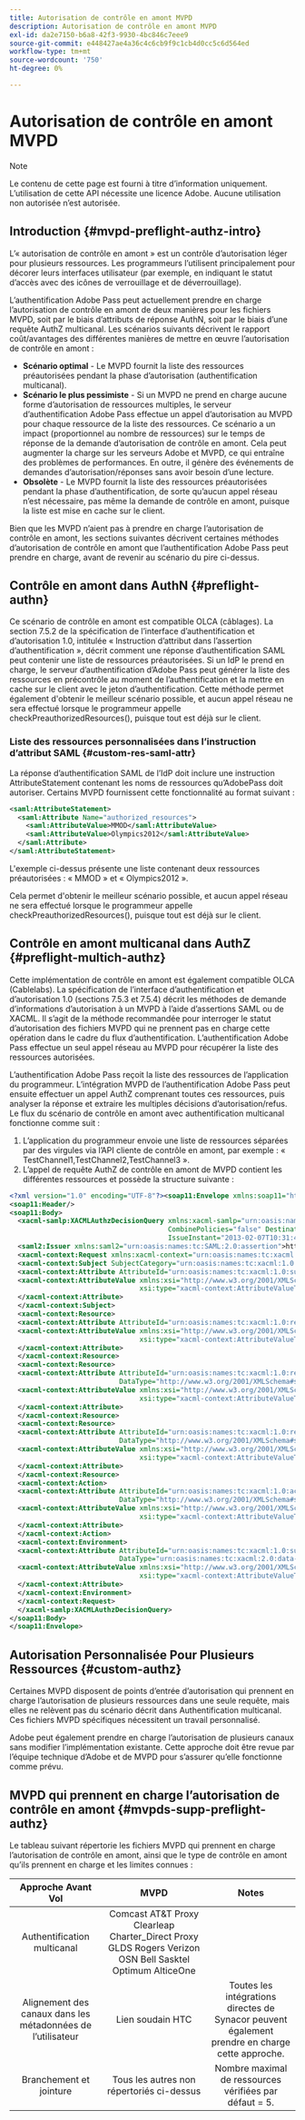 ```yaml
---
title: Autorisation de contrôle en amont MVPD
description: Autorisation de contrôle en amont MVPD
exl-id: da2e7150-b6a8-42f3-9930-4bc846c7eee9
source-git-commit: e448427ae4a36c4c6cb9f9c1cb4d0cc5c6d564ed
workflow-type: tm+mt
source-wordcount: '750'
ht-degree: 0%

---
```


# Autorisation de contrôle en amont MVPD

>[!NOTE]
>
>Le contenu de cette page est fourni à titre d’information uniquement. L’utilisation de cette API nécessite une licence Adobe. Aucune utilisation non autorisée n’est autorisée.

## Introduction {#mvpd-preflight-authz-intro}

L’« autorisation de contrôle en amont » est un contrôle d’autorisation léger pour plusieurs ressources. Les programmeurs l’utilisent principalement pour décorer leurs interfaces utilisateur (par exemple, en indiquant le statut d’accès avec des icônes de verrouillage et de déverrouillage).

L’authentification Adobe Pass peut actuellement prendre en charge l’autorisation de contrôle en amont de deux manières pour les fichiers MVPD, soit par le biais d’attributs de réponse AuthN, soit par le biais d’une requête AuthZ multicanal.  Les scénarios suivants décrivent le rapport coût/avantages des différentes manières de mettre en œuvre l’autorisation de contrôle en amont :

* **Scénario optimal** - Le MVPD fournit la liste des ressources préautorisées pendant la phase d’autorisation (authentification multicanal).
* **Scénario le plus pessimiste** - Si un MVPD ne prend en charge aucune forme d’autorisation de ressources multiples, le serveur d’authentification Adobe Pass effectue un appel d’autorisation au MVPD pour chaque ressource de la liste des ressources. Ce scénario a un impact (proportionnel au nombre de ressources) sur le temps de réponse de la demande d’autorisation de contrôle en amont. Cela peut augmenter la charge sur les serveurs Adobe et MVPD, ce qui entraîne des problèmes de performances. En outre, il génère des événements de demandes d’autorisation/réponses sans avoir besoin d’une lecture.
* **Obsolète** - Le MVPD fournit la liste des ressources préautorisées pendant la phase d’authentification, de sorte qu’aucun appel réseau n’est nécessaire, pas même la demande de contrôle en amont, puisque la liste est mise en cache sur le client.

Bien que les MVPD n’aient pas à prendre en charge l’autorisation de contrôle en amont, les sections suivantes décrivent certaines méthodes d’autorisation de contrôle en amont que l’authentification Adobe Pass peut prendre en charge, avant de revenir au scénario du pire ci-dessus.

## Contrôle en amont dans AuthN {#preflight-authn}

Ce scénario de contrôle en amont est compatible OLCA (câblages). La section 7.5.2 de la spécification de l’interface d’authentification et d’autorisation 1.0, intitulée « Instruction d’attribut dans l’assertion d’authentification », décrit comment une réponse d’authentification SAML peut contenir une liste de ressources préautorisées. Si un IdP le prend en charge, le serveur d’authentification d’Adobe Pass peut générer la liste des ressources en précontrôle au moment de l’authentification et la mettre en cache sur le client avec le jeton d’authentification. Cette méthode permet également d&#39;obtenir le meilleur scénario possible, et aucun appel réseau ne sera effectué lorsque le programmeur appelle checkPreauthorizedResources(), puisque tout est déjà sur le client.

### Liste des ressources personnalisées dans l’instruction d’attribut SAML {#custom-res-saml-attr}

La réponse d’authentification SAML de l’IdP doit inclure une instruction AttributeStatement contenant les noms de ressources qu’AdobePass doit autoriser.  Certains MVPD fournissent cette fonctionnalité au format suivant :

```XML
<saml:AttributeStatement>
  <saml:Attribute Name="authorized_resources">
    <saml:AttributeValue>MMOD</saml:AttributeValue>
    <saml:AttributeValue>Olympics2012</saml:AttributeValue>
  </saml:Attribute>
</saml:AttributeStatement>
```

L&#39;exemple ci-dessus présente une liste contenant deux ressources préautorisées : « MMOD » et « Olympics2012 ».

Cela permet d&#39;obtenir le meilleur scénario possible, et aucun appel réseau ne sera effectué lorsque le programmeur appelle checkPreauthorizedResources(), puisque tout est déjà sur le client.

## Contrôle en amont multicanal dans AuthZ {#preflight-multich-authz}

Cette implémentation de contrôle en amont est également compatible OLCA (Cablelabs).  La spécification de l’interface d’authentification et d’autorisation 1.0 (sections 7.5.3 et 7.5.4) décrit les méthodes de demande d’informations d’autorisation à un MVPD à l’aide d’assertions SAML ou de XACML. Il s’agit de la méthode recommandée pour interroger le statut d’autorisation des fichiers MVPD qui ne prennent pas en charge cette opération dans le cadre du flux d’authentification. L’authentification Adobe Pass effectue un seul appel réseau au MVPD pour récupérer la liste des ressources autorisées.


L’authentification Adobe Pass reçoit la liste des ressources de l’application du programmeur. L’intégration MVPD de l’authentification Adobe Pass peut ensuite effectuer un appel AuthZ comprenant toutes ces ressources, puis analyser la réponse et extraire les multiples décisions d’autorisation/refus.  Le flux du scénario de contrôle en amont avec authentification multicanal fonctionne comme suit :

1. L’application du programmeur envoie une liste de ressources séparées par des virgules via l’API cliente de contrôle en amont, par exemple : « TestChannel1,TestChannel2,TestChannel3 ».
1. L’appel de requête AuthZ de contrôle en amont de MVPD contient les différentes ressources et possède la structure suivante :

```XML
<?xml version="1.0" encoding="UTF-8"?><soap11:Envelope xmlns:soap11="http://schemas.xmlsoap.org/soap/envelope/"> 
<soap11:Header/> 
<soap11:Body> 
  <xacml-samlp:XACMLAuthzDecisionQuery xmlns:xacml-samlp="urn:oasis:names:tc:xacml:2.0:profile:saml2.0:v2:schema:protocol" 
                                       CombinePolicies="false" Destination="https://login.idpexmaple.net/" ID="_3576604f382455d6495f342d9e07b69c" 
                                       IssueInstant="2013-02-07T10:31:40.333Z" Version="2.0"> 
  <saml2:Issuer xmlns:saml2="urn:oasis:names:tc:SAML:2.0:assertion">https://saml.sp.auth-staging.adobe.com/on-behalf-of/TestDistributors</saml2:Issuer> 
  <xacml-context:Request xmlns:xacml-context="urn:oasis:names:tc:xacml:2.0:context:schema:os"> 
  <xacml-context:Subject SubjectCategory="urn:oasis:names:tc:xacml:1.0:subject-category:access-subject"> 
  <xacml-context:Attribute AttributeId="urn:oasis:names:tc:xacml:1.0:subject:subject-id" DataType="http://www.w3.org/2001/XMLSchema#string"> 
  <xacml-context:AttributeValue xmlns:xsi="http://www.w3.org/2001/XMLSchema-instance" 
                                xsi:type="xacml-context:AttributeValueType">VFZTAQEAABQCe[...]</xacml-context:AttributeValue> 
  </xacml-context:Attribute> 
  </xacml-context:Subject> 
  <xacml-context:Resource> 
  <xacml-context:Attribute AttributeId="urn:oasis:names:tc:xacml:1.0:resource:resource-id" DataType="http://www.w3.org/2001/XMLSchema#string"> 
  <xacml-context:AttributeValue xmlns:xsi="http://www.w3.org/2001/XMLSchema-instance" 
                                xsi:type="xacml-context:AttributeValueType">TestChannel1</xacml-context:AttributeValue> 
  </xacml-context:Attribute> 
  </xacml-context:Resource> 
  <xacml-context:Resource> 
  <xacml-context:Attribute AttributeId="urn:oasis:names:tc:xacml:1.0:resource:resource-id" 
                           DataType="http://www.w3.org/2001/XMLSchema#string"> 
  <xacml-context:AttributeValue xmlns:xsi="http://www.w3.org/2001/XMLSchema-instance" 
                                xsi:type="xacml-context:AttributeValueType">TestChannel2</xacml-context:AttributeValue> 
  </xacml-context:Attribute> 
  </xacml-context:Resource> 
  <xacml-context:Resource> 
  <xacml-context:Attribute AttributeId="urn:oasis:names:tc:xacml:1.0:resource:resource-id" 
                           DataType="http://www.w3.org/2001/XMLSchema#string"> 
  <xacml-context:AttributeValue xmlns:xsi="http://www.w3.org/2001/XMLSchema-instance"
                                xsi:type="xacml-context:AttributeValueType">TestChannel3</xacml-context:AttributeValue> 
  </xacml-context:Attribute> 
  </xacml-context:Resource> 
  <xacml-context:Action> 
  <xacml-context:Attribute AttributeId="urn:oasis:names:tc:xacml:1.0:action:action-id" 
                           DataType="http://www.w3.org/2001/XMLSchema#string"> 
  <xacml-context:AttributeValue xmlns:xsi="http://www.w3.org/2001/XMLSchema-instance" 
                                xsi:type="xacml-context:AttributeValueType">VIEW</xacml-context:AttributeValue> 
  </xacml-context:Attribute> 
  </xacml-context:Action> 
  <xacml-context:Environment> 
  <xacml-context:Attribute AttributeId="urn:oasis:names:tc:xacml:1.0:subject:authn-locality:ip-address" 
                           DataType="urn:oasis:names:tc:xacml:2.0:data-type:ipAddress"> 
  <xacml-context:AttributeValue xmlns:xsi="http://www.w3.org/2001/XMLSchema-instance" 
                                xsi:type="xacml-context:AttributeValueType">127.0.0.1</xacml-context:AttributeValue> 
  </xacml-context:Attribute> 
  </xacml-context:Environment> 
  </xacml-context:Request> 
  </xacml-samlp:XACMLAuthzDecisionQuery> 
</soap11:Body> 
</soap11:Envelope>
```

## Autorisation Personnalisée Pour Plusieurs Ressources {#custom-authz}

Certaines MVPD disposent de points d’entrée d’autorisation qui prennent en charge l’autorisation de plusieurs ressources dans une seule requête, mais elles ne relèvent pas du scénario décrit dans Authentification multicanal. Ces fichiers MVPD spécifiques nécessitent un travail personnalisé.

Adobe peut également prendre en charge l’autorisation de plusieurs canaux sans modifier l’implémentation existante.  Cette approche doit être revue par l’équipe technique d’Adobe et de MVPD pour s’assurer qu’elle fonctionne comme prévu.

## MVPD qui prennent en charge l’autorisation de contrôle en amont {#mvpds-supp-preflight-authz}

Le tableau suivant répertorie les fichiers MVPD qui prennent en charge l’autorisation de contrôle en amont, ainsi que le type de contrôle en amont qu’ils prennent en charge et les limites connues :

| Approche Avant Vol | MVPD | Notes |
|:-------------------------------:|:--------------------------------------------------------------------------------------------------------:|:------------------------------------------------------------------:|
| Authentification multicanal | Comcast AT&amp;T Proxy Clearleap Charter_Direct Proxy GLDS Rogers Verizon OSN Bell Sasktel Optimum AlticeOne |                                                                    |
| Alignement des canaux dans les métadonnées de l’utilisateur | Lien soudain HTC | Toutes les intégrations directes de Synacor peuvent également prendre en charge cette approche. |
| Branchement et jointure | Tous les autres non répertoriés ci-dessus | Nombre maximal de ressources vérifiées par défaut = 5. |

